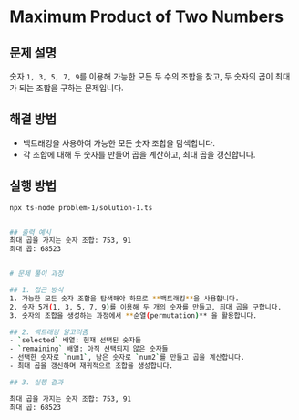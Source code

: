 # Maximum Product of Two Numbers

## 문제 설명
숫자 `1, 3, 5, 7, 9`를 이용해 가능한 모든 두 수의 조합을 찾고, 두 숫자의 곱이 최대가 되는 조합을 구하는 문제입니다.

## 해결 방법
- 백트래킹을 사용하여 가능한 모든 숫자 조합을 탐색합니다.
- 각 조합에 대해 두 숫자를 만들어 곱을 계산하고, 최대 곱을 갱신합니다.

## 실행 방법
```bash
npx ts-node problem-1/solution-1.ts


## 출력 예시
최대 곱을 가지는 숫자 조합: 753, 91
최대 곱: 68523


# 문제 풀이 과정

## 1. 접근 방식
1. 가능한 모든 숫자 조합을 탐색해야 하므로 **백트래킹**을 사용합니다.
2. 숫자 5개(1, 3, 5, 7, 9)를 이용해 두 개의 숫자를 만들고, 최대 곱을 구합니다.
3. 숫자의 조합을 생성하는 과정에서 **순열(permutation)** 을 활용합니다.

## 2. 백트래킹 알고리즘
- `selected` 배열: 현재 선택된 숫자들
- `remaining` 배열: 아직 선택되지 않은 숫자들
- 선택한 숫자로 `num1`, 남은 숫자로 `num2`를 만들고 곱을 계산합니다.
- 최대 곱을 갱신하며 재귀적으로 조합을 생성합니다.

## 3. 실행 결과

최대 곱을 가지는 숫자 조합: 753, 91
최대 곱: 68523
